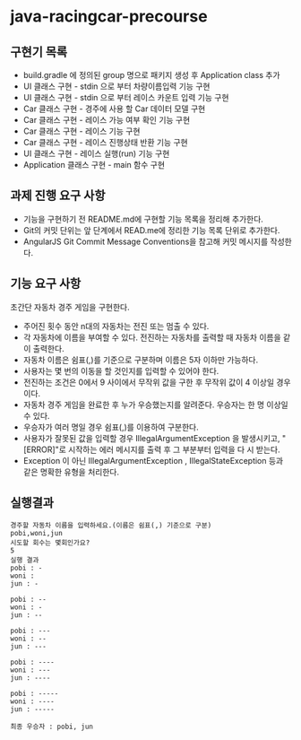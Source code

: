 # java-racingcar-precourse

## 구현기 목록
- build.gradle 에 정의된 group 명으로 패키지 생성 후 Application class 추가
- UI 클래스 구현 - stdin 으로 부터 차량이름입력 기능 구현
- UI 클래스 구현 - stdin 으로 부터 레이스 카운트 입력 기능 구현
- Car 클래스 구현 - 경주에 사용 할 Car 데이터 모델 구현
- Car 클래스 구현 - 레이스 가능 여부 확인 기능 구현
- Car 클래스 구현 - 레이스 기능 구현
- Car 클래스 구현 - 레이스 진행상태 반환 기능 구현
- UI 클래스 구현 - 레이스 실행(run) 기능 구현
- Application 클래스 구현 - main 함수 구현

## 과제 진행 요구 사항
- 기능을 구현하기 전 README.md에 구현할 기능 목록을 정리해 추가한다.
- Git의 커밋 단위는 앞 단계에서 READ.me에 정리한 기능 목록 단위로 추가한다.
- AngularJS Git Commit Message Conventions을 참고해 커밋 메시지를 작성한다.


## 기능 요구 사항
초간단 자동차 경주 게임을 구현한다.
- 주어진 횟수 동안 n대의 자동차는 전진 또는 멈출 수 있다.
- 각 자동차에 이름을 부여할 수 있다. 전진하는 자동차를 출력할 때 자동차 이름을 같이 출력한다.
- 자동차 이름은 쉼표(,)를 기준으로 구분하며 이름은 5자 이하만 가능하다.
- 사용자는 몇 번의 이동을 할 것인지를 입력할 수 있어야 한다.
- 전진하는 조건은 0에서 9 사이에서 무작위 값을 구한 후 무작위 값이 4 이상일 경우이다.
- 자동차 경주 게임을 완료한 후 누가 우승했는지를 알려준다. 우승자는 한 명 이상일 수 있다.
- 우승자가 여러 명일 경우 쉼표(,)를 이용하여 구분한다.
- 사용자가 잘못된 값을 입력할 경우 IllegalArgumentException 을 발생시키고, "[ERROR]"로 시작하는 에러 메시지를 출력 후 그 부분부터 입력을 다 시 받는다.
- Exception 이 아닌 IllegalArgumentException , IllegalStateException 등과 같은 명확한 유형을 처리한다.

## 실행결과
```text
경주할 자동차 이름을 입력하세요.(이름은 쉼표(,) 기준으로 구분)
pobi,woni,jun
시도할 회수는 몇회인가요?
5
실행 결과
pobi : - 
woni : 
jun : -

pobi : -- 
woni : -
jun : --

pobi : --- 
woni : -- 
jun : ---

pobi : ---- 
woni : --- 
jun : ----

pobi : ----- 
woni : ---- 
jun : -----

최종 우승자 : pobi, jun
```
